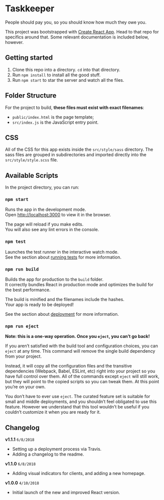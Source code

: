 Taskkeeper
==========

People should pay you, so you should know how much they owe you.

This project was bootstrapped with [Create React App](https://github.com/facebookincubator/create-react-app). Head to that repo for specifics around that. Some relevant documentation is included below, however.

## Getting started

1. Clone this repo into a directory. `cd` into that directory.
1. Run `npm install` to install all the good stuff.
1. Run `npm start` to star the server and watch all the files.


## Folder Structure

For the project to build, **these files must exist with exact filenames**:

* `public/index.html` is the page template;
* `src/index.js` is the JavaScript entry point.


## CSS

All of the CSS for this app exists inside the `src/style/sass` directory. The sass files are grouped in subdirectories and imported directly into the `src/style/style.scss` file.



## Available Scripts

In the project directory, you can run:

### `npm start`

Runs the app in the development mode.<br>
Open [http://localhost:3000](http://localhost:3000) to view it in the browser.

The page will reload if you make edits.<br>
You will also see any lint errors in the console.

### `npm test`

Launches the test runner in the interactive watch mode.<br>
See the section about [running tests](#running-tests) for more information.

### `npm run build`

Builds the app for production to the `build` folder.<br>
It correctly bundles React in production mode and optimizes the build for the best performance.

The build is minified and the filenames include the hashes.<br>
Your app is ready to be deployed!

See the section about [deployment](#deployment) for more information.

### `npm run eject`

**Note: this is a one-way operation. Once you `eject`, you can’t go back!**

If you aren’t satisfied with the build tool and configuration choices, you can `eject` at any time. This command will remove the single build dependency from your project.

Instead, it will copy all the configuration files and the transitive dependencies (Webpack, Babel, ESLint, etc) right into your project so you have full control over them. All of the commands except `eject` will still work, but they will point to the copied scripts so you can tweak them. At this point you’re on your own.

You don’t have to ever use `eject`. The curated feature set is suitable for small and middle deployments, and you shouldn’t feel obligated to use this feature. However we understand that this tool wouldn’t be useful if you couldn’t customize it when you are ready for it.



## Changelog

**v1.1.1** `6/8/2018`  
* Setting up a deployment process via Travis.
* Adding a changelog to the readme.

**v1.1.0** `6/8/2018`
* Adding visual indicators for clients, and adding a new homepage.

**v1.0.0** `4/10/2018`
* Initial launch of the new and improved React version.


